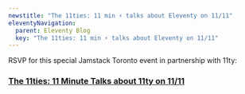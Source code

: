 ```yaml
---
newstitle: "The 11ties: 11 min ⚡️ talks about Eleventy on 11/11"
eleventyNavigation:
  parent: Eleventy Blog
  key: "The 11ties: 11 min ⚡️ talks about Eleventy on 11/11"
---
```

RSVP for this special Jamstack Toronto event in partnership with 11ty:

### [The 11ties: 11 Minute Talks about 11ty on 11/11](https://www.meetup.com/JAMstack-Toronto/events/281278073/)